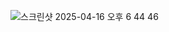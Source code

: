 ![스크린샷 2025-04-16 오후 6 44 46](https://github.com/user-attachments/assets/dbb716b4-3a08-49b5-84bc-e7bbd404de28)
